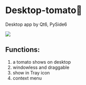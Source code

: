 # Desktop-tomato🍅

Desktop app by Qt6, PySide6

![](https://i.postimg.cc/QdRpfNc6/640.gif)

## Functions:

1. a tomato shows on desktop
2. windowless and draggable
3. show in Tray icon
4. context menu

